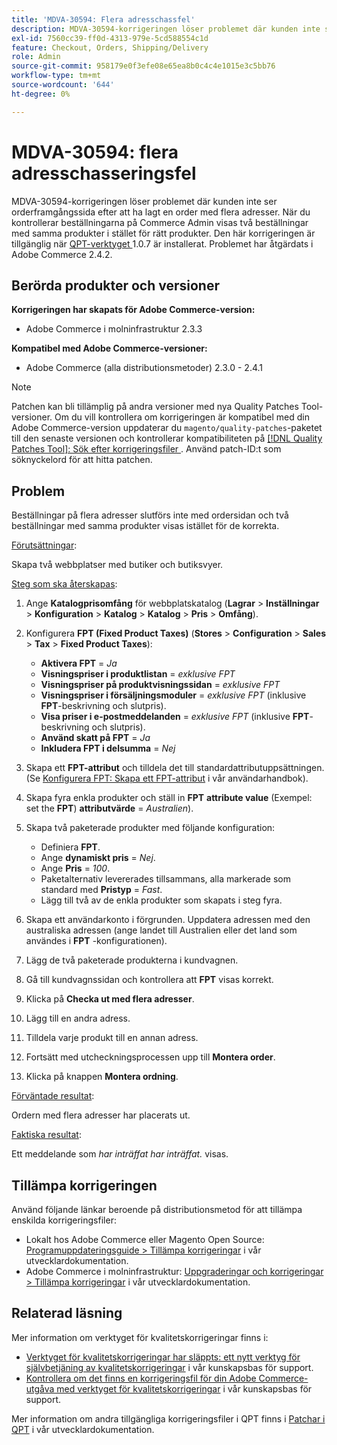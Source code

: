 ```yaml
---
title: 'MDVA-30594: Flera adresschassfel'
description: MDVA-30594-korrigeringen löser problemet där kunden inte ser orderframgångssida efter att ha lagt en order med flera adresser. När du kontrollerar beställningarna på Commerce Admin visas två beställningar med samma produkter i stället för rätt produkter. Den här korrigeringen är tillgänglig när [QPT-verktyget (Quality Patches Tool)](/help/announcements/adobe-commerce-announcements/magento-quality-patches-released-new-tool-to-self-serve-quality-patches.md) 1.0.7 är installerat. Problemet har åtgärdats i Adobe Commerce 2.4.2.
exl-id: 7560cc39-ff0d-4313-979e-5cd588554c1d
feature: Checkout, Orders, Shipping/Delivery
role: Admin
source-git-commit: 958179e0f3efe08e65ea8b0c4c4e1015e3c5bb76
workflow-type: tm+mt
source-wordcount: '644'
ht-degree: 0%

---
```


# MDVA-30594: flera adresschasseringsfel

MDVA-30594-korrigeringen löser problemet där kunden inte ser orderframgångssida efter att ha lagt en order med flera adresser. När du kontrollerar beställningarna på Commerce Admin visas två beställningar med samma produkter i stället för rätt produkter. Den här korrigeringen är tillgänglig när [QPT-verktyget ](/help/announcements/adobe-commerce-announcements/magento-quality-patches-released-new-tool-to-self-serve-quality-patches.md) 1.0.7 är installerat. Problemet har åtgärdats i Adobe Commerce 2.4.2.

## Berörda produkter och versioner

**Korrigeringen har skapats för Adobe Commerce-version:**

* Adobe Commerce i molninfrastruktur 2.3.3

**Kompatibel med Adobe Commerce-versioner:**

* Adobe Commerce (alla distributionsmetoder) 2.3.0 - 2.4.1

>[!NOTE]
>
>Patchen kan bli tillämplig på andra versioner med nya Quality Patches Tool-versioner. Om du vill kontrollera om korrigeringen är kompatibel med din Adobe Commerce-version uppdaterar du `magento/quality-patches`-paketet till den senaste versionen och kontrollerar kompatibiliteten på [[!DNL Quality Patches Tool]: Sök efter korrigeringsfiler ](https://devdocs.magento.com/quality-patches/tool.html#patch-grid). Använd patch-ID:t som söknyckelord för att hitta patchen.

## Problem

Beställningar på flera adresser slutförs inte med ordersidan och två beställningar med samma produkter visas istället för de korrekta.

<u>Förutsättningar</u>:

Skapa två webbplatser med butiker och butiksvyer.

<u>Steg som ska återskapas</u>:

1. Ange **Katalogprisomfång** för webbplatskatalog (**Lagrar** > **Inställningar** > **Konfiguration** > **Katalog** > **Katalog** > **Pris** > **Omfång**).
1. Konfigurera **FPT (Fixed Product Taxes)** (**Stores** > **Configuration** > **Sales** > **Tax** > **Fixed Product Taxes**):

   * **Aktivera FPT** = *Ja*
   * **Visningspriser i produktlistan** = *exklusive FPT*
   * **Visningspriser på produktvisningssidan** = *exklusive FPT*
   * **Visningspriser i försäljningsmoduler** = *exklusive FPT* (inklusive **FPT**-beskrivning och slutpris).  
   * **Visa priser i e-postmeddelanden** = *exklusive FPT* (inklusive **FPT**-beskrivning och slutpris).
   * **Använd skatt på FPT** = *Ja*
   * **Inkludera FPT i delsumma** = *Nej*

1. Skapa ett **FPT-attribut** och tilldela det till standardattributuppsättningen. (Se [Konfigurera FPT: Skapa ett FPT-attribut](https://docs.magento.com/user-guide/tax/fixed-product-tax-configuration.html#step-2-create-an-fpt-attribute) i vår användarhandbok).

1. Skapa fyra enkla produkter och ställ in **FPT** **attribute value** (Exempel: set the **FPT**)   **attributvärde** = *Australien*).

1. Skapa två paketerade produkter med följande konfiguration:

   * Definiera **FPT**.
   * Ange **dynamiskt pris** = *Nej*.
   * Ange **Pris** = *100*.
   * Paketalternativ levererades tillsammans, alla markerade som standard med **Pristyp** = *Fast*.
   * Lägg till två av de enkla produkter som skapats i steg fyra.

1. Skapa ett användarkonto i förgrunden. Uppdatera adressen med den australiska adressen (ange landet till Australien eller det land som användes i **FPT** -konfigurationen).

1. Lägg de två paketerade produkterna i kundvagnen.

1. Gå till kundvagnssidan och kontrollera att **FPT** visas korrekt.

1. Klicka på **Checka ut med flera adresser**.

1. Lägg till en andra adress.

1. Tilldela varje produkt till en annan adress.

1. Fortsätt med utcheckningsprocessen upp till **Montera order**.

1. Klicka på knappen **Montera ordning**.

<u>Förväntade resultat</u>:

Ordern med flera adresser har placerats ut.

<u>Faktiska resultat</u>:

Ett meddelande som *har inträffat har inträffat.* visas.

## Tillämpa korrigeringen

Använd följande länkar beroende på distributionsmetod för att tillämpa enskilda korrigeringsfiler:

* Lokalt hos Adobe Commerce eller Magento Open Source: [Programuppdateringsguide > Tillämpa korrigeringar](https://devdocs.magento.com/guides/v2.4/comp-mgr/patching/mqp.html) i vår utvecklardokumentation.
* Adobe Commerce i molninfrastruktur: [Uppgraderingar och korrigeringar > Tillämpa korrigeringar](https://devdocs.magento.com/cloud/project/project-patch.html) i vår utvecklardokumentation.

## Relaterad läsning

Mer information om verktyget för kvalitetskorrigeringar finns i:

* [Verktyget för kvalitetskorrigeringar har släppts: ett nytt verktyg för självbetjäning av kvalitetskorrigeringar](/help/announcements/adobe-commerce-announcements/magento-quality-patches-released-new-tool-to-self-serve-quality-patches.md) i vår kunskapsbas för support.
* [Kontrollera om det finns en korrigeringsfil för din Adobe Commerce-utgåva med verktyget för kvalitetskorrigeringar](/help/support-tools/patches-available-in-qpt-tool/check-patch-for-magento-issue-with-magento-quality-patches.md) i vår kunskapsbas för support.

Mer information om andra tillgängliga korrigeringsfiler i QPT finns i [Patchar i QPT](https://devdocs.magento.com/quality-patches/tool.html#patch-grid) i vår utvecklardokumentation.
